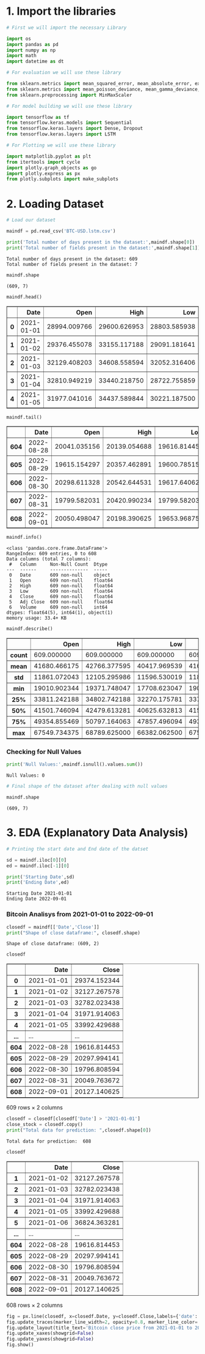 # 1. Import the libraries


```python
# First we will import the necessary Library 

import os 
import pandas as pd 
import numpy as np 
import math 
import datetime as dt

# For evaluation we will use these library 

from sklearn.metrics import mean_squared_error, mean_absolute_error, explained_variance_score, r2_score
from sklearn.metrics import mean_poisson_deviance, mean_gamma_deviance, accuracy_score
from sklearn.preprocessing import MinMaxScaler

# For model building we will use these library

import tensorflow as tf
from tensorflow.keras.models import Sequential 
from tensorflow.keras.layers import Dense, Dropout
from tensorflow.keras.layers import LSTM

# For Plotting we will use these library

import matplotlib.pyplot as plt 
from itertools import cycle 
import plotly.graph_objects as go 
import plotly.express as px
from plotly.subplots import make_subplots

```

# 2. Loading Dataset


```python
# Load our dataset

maindf = pd.read_csv('BTC-USD.lstm.csv')
```


```python
print('Total number of days present in the dataset:',maindf.shape[0])
print('Total number of fields present in the dataset:',maindf.shape[1])
```

    Total number of days present in the dataset: 609
    Total number of fields present in the dataset: 7
    


```python
maindf.shape
```




    (609, 7)




```python
maindf.head()
```




<div>
<style scoped>
    .dataframe tbody tr th:only-of-type {
        vertical-align: middle;
    }

    .dataframe tbody tr th {
        vertical-align: top;
    }

    .dataframe thead th {
        text-align: right;
    }
</style>
<table border="1" class="dataframe">
  <thead>
    <tr style="text-align: right;">
      <th></th>
      <th>Date</th>
      <th>Open</th>
      <th>High</th>
      <th>Low</th>
      <th>Close</th>
      <th>Adj Close</th>
      <th>Volume</th>
    </tr>
  </thead>
  <tbody>
    <tr>
      <th>0</th>
      <td>2021-01-01</td>
      <td>28994.009766</td>
      <td>29600.626953</td>
      <td>28803.585938</td>
      <td>29374.152344</td>
      <td>29374.152344</td>
      <td>40730301359</td>
    </tr>
    <tr>
      <th>1</th>
      <td>2021-01-02</td>
      <td>29376.455078</td>
      <td>33155.117188</td>
      <td>29091.181641</td>
      <td>32127.267578</td>
      <td>32127.267578</td>
      <td>67865420765</td>
    </tr>
    <tr>
      <th>2</th>
      <td>2021-01-03</td>
      <td>32129.408203</td>
      <td>34608.558594</td>
      <td>32052.316406</td>
      <td>32782.023438</td>
      <td>32782.023438</td>
      <td>78665235202</td>
    </tr>
    <tr>
      <th>3</th>
      <td>2021-01-04</td>
      <td>32810.949219</td>
      <td>33440.218750</td>
      <td>28722.755859</td>
      <td>31971.914063</td>
      <td>31971.914063</td>
      <td>81163475344</td>
    </tr>
    <tr>
      <th>4</th>
      <td>2021-01-05</td>
      <td>31977.041016</td>
      <td>34437.589844</td>
      <td>30221.187500</td>
      <td>33992.429688</td>
      <td>33992.429688</td>
      <td>67547324782</td>
    </tr>
  </tbody>
</table>
</div>




```python
maindf.tail()
```




<div>
<style scoped>
    .dataframe tbody tr th:only-of-type {
        vertical-align: middle;
    }

    .dataframe tbody tr th {
        vertical-align: top;
    }

    .dataframe thead th {
        text-align: right;
    }
</style>
<table border="1" class="dataframe">
  <thead>
    <tr style="text-align: right;">
      <th></th>
      <th>Date</th>
      <th>Open</th>
      <th>High</th>
      <th>Low</th>
      <th>Close</th>
      <th>Adj Close</th>
      <th>Volume</th>
    </tr>
  </thead>
  <tbody>
    <tr>
      <th>604</th>
      <td>2022-08-28</td>
      <td>20041.035156</td>
      <td>20139.054688</td>
      <td>19616.814453</td>
      <td>19616.814453</td>
      <td>19616.814453</td>
      <td>24366810591</td>
    </tr>
    <tr>
      <th>605</th>
      <td>2022-08-29</td>
      <td>19615.154297</td>
      <td>20357.462891</td>
      <td>19600.785156</td>
      <td>20297.994141</td>
      <td>20297.994141</td>
      <td>32637854078</td>
    </tr>
    <tr>
      <th>606</th>
      <td>2022-08-30</td>
      <td>20298.611328</td>
      <td>20542.644531</td>
      <td>19617.640625</td>
      <td>19796.808594</td>
      <td>19796.808594</td>
      <td>34483360283</td>
    </tr>
    <tr>
      <th>607</th>
      <td>2022-08-31</td>
      <td>19799.582031</td>
      <td>20420.990234</td>
      <td>19799.582031</td>
      <td>20049.763672</td>
      <td>20049.763672</td>
      <td>33225232872</td>
    </tr>
    <tr>
      <th>608</th>
      <td>2022-09-01</td>
      <td>20050.498047</td>
      <td>20198.390625</td>
      <td>19653.968750</td>
      <td>20127.140625</td>
      <td>20127.140625</td>
      <td>30182031010</td>
    </tr>
  </tbody>
</table>
</div>




```python
maindf.info()
```

    <class 'pandas.core.frame.DataFrame'>
    RangeIndex: 609 entries, 0 to 608
    Data columns (total 7 columns):
     #   Column     Non-Null Count  Dtype  
    ---  ------     --------------  -----  
     0   Date       609 non-null    object 
     1   Open       609 non-null    float64
     2   High       609 non-null    float64
     3   Low        609 non-null    float64
     4   Close      609 non-null    float64
     5   Adj Close  609 non-null    float64
     6   Volume     609 non-null    int64  
    dtypes: float64(5), int64(1), object(1)
    memory usage: 33.4+ KB
    


```python
maindf.describe()
```




<div>
<style scoped>
    .dataframe tbody tr th:only-of-type {
        vertical-align: middle;
    }

    .dataframe tbody tr th {
        vertical-align: top;
    }

    .dataframe thead th {
        text-align: right;
    }
</style>
<table border="1" class="dataframe">
  <thead>
    <tr style="text-align: right;">
      <th></th>
      <th>Open</th>
      <th>High</th>
      <th>Low</th>
      <th>Close</th>
      <th>Adj Close</th>
      <th>Volume</th>
    </tr>
  </thead>
  <tbody>
    <tr>
      <th>count</th>
      <td>609.000000</td>
      <td>609.000000</td>
      <td>609.000000</td>
      <td>609.000000</td>
      <td>609.000000</td>
      <td>6.090000e+02</td>
    </tr>
    <tr>
      <th>mean</th>
      <td>41680.466175</td>
      <td>42766.377595</td>
      <td>40417.969539</td>
      <td>41658.482101</td>
      <td>41658.482101</td>
      <td>3.998326e+10</td>
    </tr>
    <tr>
      <th>std</th>
      <td>11861.072043</td>
      <td>12105.295986</td>
      <td>11596.530019</td>
      <td>11875.692316</td>
      <td>11875.692316</td>
      <td>2.195986e+10</td>
    </tr>
    <tr>
      <th>min</th>
      <td>19010.902344</td>
      <td>19371.748047</td>
      <td>17708.623047</td>
      <td>19017.642578</td>
      <td>19017.642578</td>
      <td>1.373656e+10</td>
    </tr>
    <tr>
      <th>25%</th>
      <td>33811.242188</td>
      <td>34802.742188</td>
      <td>32270.175781</td>
      <td>33746.003906</td>
      <td>33746.003906</td>
      <td>2.705580e+10</td>
    </tr>
    <tr>
      <th>50%</th>
      <td>41501.746094</td>
      <td>42479.613281</td>
      <td>40625.632813</td>
      <td>41557.902344</td>
      <td>41557.902344</td>
      <td>3.416322e+10</td>
    </tr>
    <tr>
      <th>75%</th>
      <td>49354.855469</td>
      <td>50797.164063</td>
      <td>47857.496094</td>
      <td>49339.175781</td>
      <td>49339.175781</td>
      <td>4.859743e+10</td>
    </tr>
    <tr>
      <th>max</th>
      <td>67549.734375</td>
      <td>68789.625000</td>
      <td>66382.062500</td>
      <td>67566.828125</td>
      <td>67566.828125</td>
      <td>3.509679e+11</td>
    </tr>
  </tbody>
</table>
</div>



### Checking for Null Values


```python
print('Null Values:',maindf.isnull().values.sum())
```

    Null Values: 0
    


```python
# Final shape of the dataset after dealing with null values

maindf.shape
```




    (609, 7)



# 3. EDA (Explanatory Data Analysis)


```python
# Printing the start date and End date of the datset 

sd = maindf.iloc[0][0]
ed = maindf.iloc[-1][0]

print('Starting Date',sd)
print('Ending Date',ed)
```

    Starting Date 2021-01-01
    Ending Date 2022-09-01
    

### Bitcoin Analisys from 2021-01-01 to 2022-09-01


```python
closedf = maindf[['Date','Close']]
print("Shape of close dataframe:", closedf.shape)
```

    Shape of close dataframe: (609, 2)
    


```python
closedf
```




<div>
<style scoped>
    .dataframe tbody tr th:only-of-type {
        vertical-align: middle;
    }

    .dataframe tbody tr th {
        vertical-align: top;
    }

    .dataframe thead th {
        text-align: right;
    }
</style>
<table border="1" class="dataframe">
  <thead>
    <tr style="text-align: right;">
      <th></th>
      <th>Date</th>
      <th>Close</th>
    </tr>
  </thead>
  <tbody>
    <tr>
      <th>0</th>
      <td>2021-01-01</td>
      <td>29374.152344</td>
    </tr>
    <tr>
      <th>1</th>
      <td>2021-01-02</td>
      <td>32127.267578</td>
    </tr>
    <tr>
      <th>2</th>
      <td>2021-01-03</td>
      <td>32782.023438</td>
    </tr>
    <tr>
      <th>3</th>
      <td>2021-01-04</td>
      <td>31971.914063</td>
    </tr>
    <tr>
      <th>4</th>
      <td>2021-01-05</td>
      <td>33992.429688</td>
    </tr>
    <tr>
      <th>...</th>
      <td>...</td>
      <td>...</td>
    </tr>
    <tr>
      <th>604</th>
      <td>2022-08-28</td>
      <td>19616.814453</td>
    </tr>
    <tr>
      <th>605</th>
      <td>2022-08-29</td>
      <td>20297.994141</td>
    </tr>
    <tr>
      <th>606</th>
      <td>2022-08-30</td>
      <td>19796.808594</td>
    </tr>
    <tr>
      <th>607</th>
      <td>2022-08-31</td>
      <td>20049.763672</td>
    </tr>
    <tr>
      <th>608</th>
      <td>2022-09-01</td>
      <td>20127.140625</td>
    </tr>
  </tbody>
</table>
<p>609 rows × 2 columns</p>
</div>




```python
closedf = closedf[closedf['Date'] > '2021-01-01']
close_stock = closedf.copy()
print("Total data for prediction: ",closedf.shape[0])
```

    Total data for prediction:  608
    


```python
closedf
```




<div>
<style scoped>
    .dataframe tbody tr th:only-of-type {
        vertical-align: middle;
    }

    .dataframe tbody tr th {
        vertical-align: top;
    }

    .dataframe thead th {
        text-align: right;
    }
</style>
<table border="1" class="dataframe">
  <thead>
    <tr style="text-align: right;">
      <th></th>
      <th>Date</th>
      <th>Close</th>
    </tr>
  </thead>
  <tbody>
    <tr>
      <th>1</th>
      <td>2021-01-02</td>
      <td>32127.267578</td>
    </tr>
    <tr>
      <th>2</th>
      <td>2021-01-03</td>
      <td>32782.023438</td>
    </tr>
    <tr>
      <th>3</th>
      <td>2021-01-04</td>
      <td>31971.914063</td>
    </tr>
    <tr>
      <th>4</th>
      <td>2021-01-05</td>
      <td>33992.429688</td>
    </tr>
    <tr>
      <th>5</th>
      <td>2021-01-06</td>
      <td>36824.363281</td>
    </tr>
    <tr>
      <th>...</th>
      <td>...</td>
      <td>...</td>
    </tr>
    <tr>
      <th>604</th>
      <td>2022-08-28</td>
      <td>19616.814453</td>
    </tr>
    <tr>
      <th>605</th>
      <td>2022-08-29</td>
      <td>20297.994141</td>
    </tr>
    <tr>
      <th>606</th>
      <td>2022-08-30</td>
      <td>19796.808594</td>
    </tr>
    <tr>
      <th>607</th>
      <td>2022-08-31</td>
      <td>20049.763672</td>
    </tr>
    <tr>
      <th>608</th>
      <td>2022-09-01</td>
      <td>20127.140625</td>
    </tr>
  </tbody>
</table>
<p>608 rows × 2 columns</p>
</div>




```python
fig = px.line(closedf, x=closedf.Date, y=closedf.Close,labels={'date':'Date','close':'Close Price'})
fig.update_traces(marker_line_width=2, opacity=0.8, marker_line_color='orange')
fig.update_layout(title_text='Bitcoin close price from 2021-01-01 to 2022-09-01', plot_bgcolor='white', font_size=15, font_color='black')
fig.update_xaxes(showgrid=False)
fig.update_yaxes(showgrid=False)
fig.show()
```


<div>                            <div id="4f4a8681-5c8e-4724-9630-9f6c3275c8be" class="plotly-graph-div" style="height:525px; width:100%;"></div>            <script type="text/javascript">                require(["plotly"], function(Plotly) {                    window.PLOTLYENV=window.PLOTLYENV || {};                                    if (document.getElementById("4f4a8681-5c8e-4724-9630-9f6c3275c8be")) {                    Plotly.newPlot(                        "4f4a8681-5c8e-4724-9630-9f6c3275c8be",                        [{"hovertemplate":"Date=%{x}<br>Close=%{y}<extra></extra>","legendgroup":"","line":{"color":"#636efa","dash":"solid"},"marker":{"symbol":"circle","line":{"color":"orange","width":2}},"mode":"lines","name":"","orientation":"v","showlegend":false,"x":["2021-01-02","2021-01-03","2021-01-04","2021-01-05","2021-01-06","2021-01-07","2021-01-08","2021-01-09","2021-01-10","2021-01-11","2021-01-12","2021-01-13","2021-01-14","2021-01-15","2021-01-16","2021-01-17","2021-01-18","2021-01-19","2021-01-20","2021-01-21","2021-01-22","2021-01-23","2021-01-24","2021-01-25","2021-01-26","2021-01-27","2021-01-28","2021-01-29","2021-01-30","2021-01-31","2021-02-01","2021-02-02","2021-02-03","2021-02-04","2021-02-05","2021-02-06","2021-02-07","2021-02-08","2021-02-09","2021-02-10","2021-02-11","2021-02-12","2021-02-13","2021-02-14","2021-02-15","2021-02-16","2021-02-17","2021-02-18","2021-02-19","2021-02-20","2021-02-21","2021-02-22","2021-02-23","2021-02-24","2021-02-25","2021-02-26","2021-02-27","2021-02-28","2021-03-01","2021-03-02","2021-03-03","2021-03-04","2021-03-05","2021-03-06","2021-03-07","2021-03-08","2021-03-09","2021-03-10","2021-03-11","2021-03-12","2021-03-13","2021-03-14","2021-03-15","2021-03-16","2021-03-17","2021-03-18","2021-03-19","2021-03-20","2021-03-21","2021-03-22","2021-03-23","2021-03-24","2021-03-25","2021-03-26","2021-03-27","2021-03-28","2021-03-29","2021-03-30","2021-03-31","2021-04-01","2021-04-02","2021-04-03","2021-04-04","2021-04-05","2021-04-06","2021-04-07","2021-04-08","2021-04-09","2021-04-10","2021-04-11","2021-04-12","2021-04-13","2021-04-14","2021-04-15","2021-04-16","2021-04-17","2021-04-18","2021-04-19","2021-04-20","2021-04-21","2021-04-22","2021-04-23","2021-04-24","2021-04-25","2021-04-26","2021-04-27","2021-04-28","2021-04-29","2021-04-30","2021-05-01","2021-05-02","2021-05-03","2021-05-04","2021-05-05","2021-05-06","2021-05-07","2021-05-08","2021-05-09","2021-05-10","2021-05-11","2021-05-12","2021-05-13","2021-05-14","2021-05-15","2021-05-16","2021-05-17","2021-05-18","2021-05-19","2021-05-20","2021-05-21","2021-05-22","2021-05-23","2021-05-24","2021-05-25","2021-05-26","2021-05-27","2021-05-28","2021-05-29","2021-05-30","2021-05-31","2021-06-01","2021-06-02","2021-06-03","2021-06-04","2021-06-05","2021-06-06","2021-06-07","2021-06-08","2021-06-09","2021-06-10","2021-06-11","2021-06-12","2021-06-13","2021-06-14","2021-06-15","2021-06-16","2021-06-17","2021-06-18","2021-06-19","2021-06-20","2021-06-21","2021-06-22","2021-06-23","2021-06-24","2021-06-25","2021-06-26","2021-06-27","2021-06-28","2021-06-29","2021-06-30","2021-07-01","2021-07-02","2021-07-03","2021-07-04","2021-07-05","2021-07-06","2021-07-07","2021-07-08","2021-07-09","2021-07-10","2021-07-11","2021-07-12","2021-07-13","2021-07-14","2021-07-15","2021-07-16","2021-07-17","2021-07-18","2021-07-19","2021-07-20","2021-07-21","2021-07-22","2021-07-23","2021-07-24","2021-07-25","2021-07-26","2021-07-27","2021-07-28","2021-07-29","2021-07-30","2021-07-31","2021-08-01","2021-08-02","2021-08-03","2021-08-04","2021-08-05","2021-08-06","2021-08-07","2021-08-08","2021-08-09","2021-08-10","2021-08-11","2021-08-12","2021-08-13","2021-08-14","2021-08-15","2021-08-16","2021-08-17","2021-08-18","2021-08-19","2021-08-20","2021-08-21","2021-08-22","2021-08-23","2021-08-24","2021-08-25","2021-08-26","2021-08-27","2021-08-28","2021-08-29","2021-08-30","2021-08-31","2021-09-01","2021-09-02","2021-09-03","2021-09-04","2021-09-05","2021-09-06","2021-09-07","2021-09-08","2021-09-09","2021-09-10","2021-09-11","2021-09-12","2021-09-13","2021-09-14","2021-09-15","2021-09-16","2021-09-17","2021-09-18","2021-09-19","2021-09-20","2021-09-21","2021-09-22","2021-09-23","2021-09-24","2021-09-25","2021-09-26","2021-09-27","2021-09-28","2021-09-29","2021-09-30","2021-10-01","2021-10-02","2021-10-03","2021-10-04","2021-10-05","2021-10-06","2021-10-07","2021-10-08","2021-10-09","2021-10-10","2021-10-11","2021-10-12","2021-10-13","2021-10-14","2021-10-15","2021-10-16","2021-10-17","2021-10-18","2021-10-19","2021-10-20","2021-10-21","2021-10-22","2021-10-23","2021-10-24","2021-10-25","2021-10-26","2021-10-27","2021-10-28","2021-10-29","2021-10-30","2021-10-31","2021-11-01","2021-11-02","2021-11-03","2021-11-04","2021-11-05","2021-11-06","2021-11-07","2021-11-08","2021-11-09","2021-11-10","2021-11-11","2021-11-12","2021-11-13","2021-11-14","2021-11-15","2021-11-16","2021-11-17","2021-11-18","2021-11-19","2021-11-20","2021-11-21","2021-11-22","2021-11-23","2021-11-24","2021-11-25","2021-11-26","2021-11-27","2021-11-28","2021-11-29","2021-11-30","2021-12-01","2021-12-02","2021-12-03","2021-12-04","2021-12-05","2021-12-06","2021-12-07","2021-12-08","2021-12-09","2021-12-10","2021-12-11","2021-12-12","2021-12-13","2021-12-14","2021-12-15","2021-12-16","2021-12-17","2021-12-18","2021-12-19","2021-12-20","2021-12-21","2021-12-22","2021-12-23","2021-12-24","2021-12-25","2021-12-26","2021-12-27","2021-12-28","2021-12-29","2021-12-30","2021-12-31","2022-01-01","2022-01-02","2022-01-03","2022-01-04","2022-01-05","2022-01-06","2022-01-07","2022-01-08","2022-01-09","2022-01-10","2022-01-11","2022-01-12","2022-01-13","2022-01-14","2022-01-15","2022-01-16","2022-01-17","2022-01-18","2022-01-19","2022-01-20","2022-01-21","2022-01-22","2022-01-23","2022-01-24","2022-01-25","2022-01-26","2022-01-27","2022-01-28","2022-01-29","2022-01-30","2022-01-31","2022-02-01","2022-02-02","2022-02-03","2022-02-04","2022-02-05","2022-02-06","2022-02-07","2022-02-08","2022-02-09","2022-02-10","2022-02-11","2022-02-12","2022-02-13","2022-02-14","2022-02-15","2022-02-16","2022-02-17","2022-02-18","2022-02-19","2022-02-20","2022-02-21","2022-02-22","2022-02-23","2022-02-24","2022-02-25","2022-02-26","2022-02-27","2022-02-28","2022-03-01","2022-03-02","2022-03-03","2022-03-04","2022-03-05","2022-03-06","2022-03-07","2022-03-08","2022-03-09","2022-03-10","2022-03-11","2022-03-12","2022-03-13","2022-03-14","2022-03-15","2022-03-16","2022-03-17","2022-03-18","2022-03-19","2022-03-20","2022-03-21","2022-03-22","2022-03-23","2022-03-24","2022-03-25","2022-03-26","2022-03-27","2022-03-28","2022-03-29","2022-03-30","2022-03-31","2022-04-01","2022-04-02","2022-04-03","2022-04-04","2022-04-05","2022-04-06","2022-04-07","2022-04-08","2022-04-09","2022-04-10","2022-04-11","2022-04-12","2022-04-13","2022-04-14","2022-04-15","2022-04-16","2022-04-17","2022-04-18","2022-04-19","2022-04-20","2022-04-21","2022-04-22","2022-04-23","2022-04-24","2022-04-25","2022-04-26","2022-04-27","2022-04-28","2022-04-29","2022-04-30","2022-05-01","2022-05-02","2022-05-03","2022-05-04","2022-05-05","2022-05-06","2022-05-07","2022-05-08","2022-05-09","2022-05-10","2022-05-11","2022-05-12","2022-05-13","2022-05-14","2022-05-15","2022-05-16","2022-05-17","2022-05-18","2022-05-19","2022-05-20","2022-05-21","2022-05-22","2022-05-23","2022-05-24","2022-05-25","2022-05-26","2022-05-27","2022-05-28","2022-05-29","2022-05-30","2022-05-31","2022-06-01","2022-06-02","2022-06-03","2022-06-04","2022-06-05","2022-06-06","2022-06-07","2022-06-08","2022-06-09","2022-06-10","2022-06-11","2022-06-12","2022-06-13","2022-06-14","2022-06-15","2022-06-16","2022-06-17","2022-06-18","2022-06-19","2022-06-20","2022-06-21","2022-06-22","2022-06-23","2022-06-24","2022-06-25","2022-06-26","2022-06-27","2022-06-28","2022-06-29","2022-06-30","2022-07-01","2022-07-02","2022-07-03","2022-07-04","2022-07-05","2022-07-06","2022-07-07","2022-07-08","2022-07-09","2022-07-10","2022-07-11","2022-07-12","2022-07-13","2022-07-14","2022-07-15","2022-07-16","2022-07-17","2022-07-18","2022-07-19","2022-07-20","2022-07-21","2022-07-22","2022-07-23","2022-07-24","2022-07-25","2022-07-26","2022-07-27","2022-07-28","2022-07-29","2022-07-30","2022-07-31","2022-08-01","2022-08-02","2022-08-03","2022-08-04","2022-08-05","2022-08-06","2022-08-07","2022-08-08","2022-08-09","2022-08-10","2022-08-11","2022-08-12","2022-08-13","2022-08-14","2022-08-15","2022-08-16","2022-08-17","2022-08-18","2022-08-19","2022-08-20","2022-08-21","2022-08-22","2022-08-23","2022-08-24","2022-08-25","2022-08-26","2022-08-27","2022-08-28","2022-08-29","2022-08-30","2022-08-31","2022-09-01"],"xaxis":"x","y":[32127.267578,32782.023438,31971.914063,33992.429688,36824.363281,39371.042969,40797.609375,40254.546875,38356.441406,35566.65625,33922.960938,37316.359375,39187.328125,36825.367188,36178.140625,35791.277344,36630.074219,36069.804688,35547.75,30825.699219,33005.761719,32067.642578,32289.378906,32366.392578,32569.849609,30432.546875,33466.097656,34316.386719,34269.523438,33114.359375,33537.175781,35510.289063,37472.089844,36926.066406,38144.308594,39266.011719,38903.441406,46196.464844,46481.105469,44918.183594,47909.332031,47504.851563,47105.515625,48717.289063,47945.058594,49199.871094,52149.007813,51679.796875,55888.132813,56099.519531,57539.945313,54207.320313,48824.425781,49705.332031,47093.851563,46339.761719,46188.453125,45137.769531,49631.242188,48378.988281,50538.242188,48561.167969,48927.304688,48912.382813,51206.691406,52246.523438,54824.117188,56008.550781,57805.121094,57332.089844,61243.085938,59302.316406,55907.199219,56804.902344,58870.894531,57858.921875,58346.652344,58313.644531,57523.421875,54529.144531,54738.945313,52774.265625,51704.160156,55137.3125,55973.511719,55950.746094,57750.199219,58917.691406,58918.832031,59095.808594,59384.3125,57603.890625,58758.554688,59057.878906,58192.359375,56048.9375,58323.953125,58245.003906,59793.234375,60204.964844,59893.453125,63503.457031,63109.695313,63314.011719,61572.789063,60683.820313,56216.183594,55724.265625,56473.03125,53906.089844,51762.273438,51093.652344,50050.867188,49004.253906,54021.753906,55033.117188,54824.703125,53555.109375,57750.175781,57828.050781,56631.078125,57200.292969,53333.539063,57424.007813,56396.515625,57356.402344,58803.777344,58232.316406,55859.796875,56704.574219,49150.535156,49716.191406,49880.535156,46760.1875,46456.058594,43537.511719,42909.402344,37002.441406,40782.738281,37304.691406,37536.632813,34770.582031,38705.980469,38402.222656,39294.199219,38436.96875,35697.605469,34616.066406,35678.128906,37332.855469,36684.925781,37575.179688,39208.765625,36894.40625,35551.957031,35862.378906,33560.707031,33472.632813,37345.121094,36702.597656,37334.398438,35552.515625,39097.859375,40218.476563,40406.269531,38347.0625,38053.503906,35787.246094,35615.871094,35698.296875,31676.693359,32505.660156,33723.027344,34662.4375,31637.779297,32186.277344,34649.644531,34434.335938,35867.777344,35040.835938,33572.117188,33897.046875,34668.546875,35287.78125,33746.003906,34235.195313,33855.328125,32877.371094,33798.011719,33520.519531,34240.1875,33155.847656,32702.025391,32822.347656,31780.730469,31421.539063,31533.068359,31796.810547,30817.832031,29807.347656,32110.693359,32313.105469,33581.550781,34292.445313,35350.1875,37337.535156,39406.941406,39995.90625,40008.421875,42235.546875,41626.195313,39974.894531,39201.945313,38152.980469,39747.503906,40869.554688,42816.5,44555.800781,43798.117188,46365.402344,45585.03125,45593.636719,44428.289063,47793.320313,47096.945313,47047.003906,46004.484375,44695.359375,44801.1875,46717.578125,49339.175781,48905.492188,49321.652344,49546.148438,47706.117188,48960.789063,46942.21875,49058.667969,48902.402344,48829.832031,47054.984375,47166.6875,48847.027344,49327.722656,50025.375,49944.625,51753.410156,52633.535156,46811.128906,46091.390625,46391.421875,44883.910156,45201.457031,46063.269531,44963.074219,47092.492188,48176.347656,47783.359375,47267.519531,48278.363281,47260.21875,42843.800781,40693.675781,43574.507813,44895.097656,42839.75,42716.59375,43208.539063,42235.730469,41034.542969,41564.363281,43790.894531,48116.941406,47711.488281,48199.953125,49112.902344,51514.8125,55361.449219,53805.984375,53967.847656,54968.222656,54771.578125,57484.789063,56041.058594,57401.097656,57321.523438,61593.949219,60892.179688,61553.617188,62026.078125,64261.992188,65992.835938,62210.171875,60692.265625,61393.617188,60930.835938,63039.824219,60363.792969,58482.386719,60622.136719,62227.964844,61888.832031,61318.957031,61004.40625,63226.402344,62970.046875,61452.230469,61125.675781,61527.480469,63326.988281,67566.828125,66971.828125,64995.230469,64949.960938,64155.941406,64469.527344,65466.839844,63557.871094,60161.246094,60368.011719,56942.136719,58119.578125,59697.195313,58730.476563,56289.289063,57569.074219,56280.425781,57274.679688,53569.765625,54815.078125,57248.457031,57806.566406,57005.425781,57229.828125,56477.816406,53598.246094,49200.703125,49368.847656,50582.625,50700.085938,50504.796875,47672.121094,47243.304688,49362.507813,50098.335938,46737.480469,46612.632813,48896.722656,47665.425781,46202.144531,46848.777344,46707.015625,46880.277344,48936.613281,48628.511719,50784.539063,50822.195313,50429.859375,50809.515625,50640.417969,47588.855469,46444.710938,47178.125,46306.445313,47686.8125,47345.21875,46458.117188,45897.574219,43569.003906,43160.929688,41557.902344,41733.941406,41911.601563,41821.261719,42735.855469,43949.101563,42591.570313,43099.699219,43177.398438,43113.878906,42250.550781,42375.632813,41744.328125,40680.417969,36457.316406,35030.25,36276.804688,36654.328125,36954.003906,36852.121094,37138.234375,37784.332031,38138.179688,37917.601563,38483.125,38743.273438,36952.984375,37154.601563,41500.875,41441.164063,42412.433594,43840.285156,44118.445313,44338.796875,43565.113281,42407.9375,42244.46875,42197.515625,42586.917969,44575.203125,43961.859375,40538.011719,40030.976563,40122.15625,38431.378906,37075.28125,38286.027344,37296.570313,38332.609375,39214.21875,39105.148438,37709.785156,43193.234375,44354.636719,43924.117188,42451.789063,39137.605469,39400.585938,38419.984375,38062.039063,38737.269531,41982.925781,39437.460938,38794.972656,38904.011719,37849.664063,39666.753906,39338.785156,41143.929688,40951.378906,41801.15625,42190.652344,41247.824219,41077.996094,42358.808594,42892.957031,43960.933594,44348.730469,44500.828125,46820.492188,47128.003906,47465.730469,47062.664063,45538.675781,46281.644531,45868.949219,46453.566406,46622.675781,45555.992188,43206.738281,43503.847656,42287.664063,42782.136719,42207.671875,39521.902344,40127.183594,41166.730469,39935.515625,40553.464844,40424.484375,39716.953125,40826.214844,41502.75,41374.378906,40527.363281,39740.320313,39486.730469,39469.292969,40458.308594,38117.460938,39241.121094,39773.828125,38609.824219,37714.875,38469.09375,38529.328125,37750.453125,39698.371094,36575.140625,36040.921875,35501.953125,34059.265625,30296.953125,31022.90625,28936.355469,29047.751953,29283.103516,30101.265625,31305.113281,29862.917969,30425.857422,28720.271484,30314.333984,29200.740234,29432.226563,30323.722656,29098.910156,29655.585938,29562.361328,29267.224609,28627.574219,28814.900391,29445.957031,31726.390625,31792.310547,29799.080078,30467.488281,29704.390625,29832.914063,29906.662109,31370.671875,31155.478516,30214.355469,30111.998047,29083.804688,28360.810547,26762.648438,22487.388672,22206.792969,22572.839844,20381.650391,20471.482422,19017.642578,20553.271484,20599.537109,20710.597656,19987.029297,21085.876953,21231.65625,21502.337891,21027.294922,20735.478516,20280.634766,20104.023438,19784.726563,19269.367188,19242.255859,19297.076172,20231.261719,20190.115234,20548.246094,21637.587891,21731.117188,21592.207031,20860.449219,19970.556641,19323.914063,20212.074219,20569.919922,20836.328125,21190.316406,20779.34375,22485.689453,23389.433594,23231.732422,23164.628906,22714.978516,22465.478516,22609.164063,21361.701172,21239.753906,22930.548828,23843.886719,23804.632813,23656.207031,23336.896484,23314.199219,22978.117188,22846.507813,22630.957031,23289.314453,22961.279297,23175.890625,23809.486328,23164.318359,23947.642578,23957.529297,24402.818359,24424.068359,24319.333984,24136.972656,23883.291016,23335.998047,23212.738281,20877.552734,21166.060547,21534.121094,21398.908203,21528.087891,21395.019531,21600.904297,20260.019531,20041.738281,19616.814453,20297.994141,19796.808594,20049.763672,20127.140625],"yaxis":"y","type":"scatter","opacity":0.8}],                        {"template":{"data":{"histogram2dcontour":[{"type":"histogram2dcontour","colorbar":{"outlinewidth":0,"ticks":""},"colorscale":[[0.0,"#0d0887"],[0.1111111111111111,"#46039f"],[0.2222222222222222,"#7201a8"],[0.3333333333333333,"#9c179e"],[0.4444444444444444,"#bd3786"],[0.5555555555555556,"#d8576b"],[0.6666666666666666,"#ed7953"],[0.7777777777777778,"#fb9f3a"],[0.8888888888888888,"#fdca26"],[1.0,"#f0f921"]]}],"choropleth":[{"type":"choropleth","colorbar":{"outlinewidth":0,"ticks":""}}],"histogram2d":[{"type":"histogram2d","colorbar":{"outlinewidth":0,"ticks":""},"colorscale":[[0.0,"#0d0887"],[0.1111111111111111,"#46039f"],[0.2222222222222222,"#7201a8"],[0.3333333333333333,"#9c179e"],[0.4444444444444444,"#bd3786"],[0.5555555555555556,"#d8576b"],[0.6666666666666666,"#ed7953"],[0.7777777777777778,"#fb9f3a"],[0.8888888888888888,"#fdca26"],[1.0,"#f0f921"]]}],"heatmap":[{"type":"heatmap","colorbar":{"outlinewidth":0,"ticks":""},"colorscale":[[0.0,"#0d0887"],[0.1111111111111111,"#46039f"],[0.2222222222222222,"#7201a8"],[0.3333333333333333,"#9c179e"],[0.4444444444444444,"#bd3786"],[0.5555555555555556,"#d8576b"],[0.6666666666666666,"#ed7953"],[0.7777777777777778,"#fb9f3a"],[0.8888888888888888,"#fdca26"],[1.0,"#f0f921"]]}],"heatmapgl":[{"type":"heatmapgl","colorbar":{"outlinewidth":0,"ticks":""},"colorscale":[[0.0,"#0d0887"],[0.1111111111111111,"#46039f"],[0.2222222222222222,"#7201a8"],[0.3333333333333333,"#9c179e"],[0.4444444444444444,"#bd3786"],[0.5555555555555556,"#d8576b"],[0.6666666666666666,"#ed7953"],[0.7777777777777778,"#fb9f3a"],[0.8888888888888888,"#fdca26"],[1.0,"#f0f921"]]}],"contourcarpet":[{"type":"contourcarpet","colorbar":{"outlinewidth":0,"ticks":""}}],"contour":[{"type":"contour","colorbar":{"outlinewidth":0,"ticks":""},"colorscale":[[0.0,"#0d0887"],[0.1111111111111111,"#46039f"],[0.2222222222222222,"#7201a8"],[0.3333333333333333,"#9c179e"],[0.4444444444444444,"#bd3786"],[0.5555555555555556,"#d8576b"],[0.6666666666666666,"#ed7953"],[0.7777777777777778,"#fb9f3a"],[0.8888888888888888,"#fdca26"],[1.0,"#f0f921"]]}],"surface":[{"type":"surface","colorbar":{"outlinewidth":0,"ticks":""},"colorscale":[[0.0,"#0d0887"],[0.1111111111111111,"#46039f"],[0.2222222222222222,"#7201a8"],[0.3333333333333333,"#9c179e"],[0.4444444444444444,"#bd3786"],[0.5555555555555556,"#d8576b"],[0.6666666666666666,"#ed7953"],[0.7777777777777778,"#fb9f3a"],[0.8888888888888888,"#fdca26"],[1.0,"#f0f921"]]}],"mesh3d":[{"type":"mesh3d","colorbar":{"outlinewidth":0,"ticks":""}}],"scatter":[{"fillpattern":{"fillmode":"overlay","size":10,"solidity":0.2},"type":"scatter"}],"parcoords":[{"type":"parcoords","line":{"colorbar":{"outlinewidth":0,"ticks":""}}}],"scatterpolargl":[{"type":"scatterpolargl","marker":{"colorbar":{"outlinewidth":0,"ticks":""}}}],"bar":[{"error_x":{"color":"#2a3f5f"},"error_y":{"color":"#2a3f5f"},"marker":{"line":{"color":"#E5ECF6","width":0.5},"pattern":{"fillmode":"overlay","size":10,"solidity":0.2}},"type":"bar"}],"scattergeo":[{"type":"scattergeo","marker":{"colorbar":{"outlinewidth":0,"ticks":""}}}],"scatterpolar":[{"type":"scatterpolar","marker":{"colorbar":{"outlinewidth":0,"ticks":""}}}],"histogram":[{"marker":{"pattern":{"fillmode":"overlay","size":10,"solidity":0.2}},"type":"histogram"}],"scattergl":[{"type":"scattergl","marker":{"colorbar":{"outlinewidth":0,"ticks":""}}}],"scatter3d":[{"type":"scatter3d","line":{"colorbar":{"outlinewidth":0,"ticks":""}},"marker":{"colorbar":{"outlinewidth":0,"ticks":""}}}],"scattermapbox":[{"type":"scattermapbox","marker":{"colorbar":{"outlinewidth":0,"ticks":""}}}],"scatterternary":[{"type":"scatterternary","marker":{"colorbar":{"outlinewidth":0,"ticks":""}}}],"scattercarpet":[{"type":"scattercarpet","marker":{"colorbar":{"outlinewidth":0,"ticks":""}}}],"carpet":[{"aaxis":{"endlinecolor":"#2a3f5f","gridcolor":"white","linecolor":"white","minorgridcolor":"white","startlinecolor":"#2a3f5f"},"baxis":{"endlinecolor":"#2a3f5f","gridcolor":"white","linecolor":"white","minorgridcolor":"white","startlinecolor":"#2a3f5f"},"type":"carpet"}],"table":[{"cells":{"fill":{"color":"#EBF0F8"},"line":{"color":"white"}},"header":{"fill":{"color":"#C8D4E3"},"line":{"color":"white"}},"type":"table"}],"barpolar":[{"marker":{"line":{"color":"#E5ECF6","width":0.5},"pattern":{"fillmode":"overlay","size":10,"solidity":0.2}},"type":"barpolar"}],"pie":[{"automargin":true,"type":"pie"}]},"layout":{"autotypenumbers":"strict","colorway":["#636efa","#EF553B","#00cc96","#ab63fa","#FFA15A","#19d3f3","#FF6692","#B6E880","#FF97FF","#FECB52"],"font":{"color":"#2a3f5f"},"hovermode":"closest","hoverlabel":{"align":"left"},"paper_bgcolor":"white","plot_bgcolor":"#E5ECF6","polar":{"bgcolor":"#E5ECF6","angularaxis":{"gridcolor":"white","linecolor":"white","ticks":""},"radialaxis":{"gridcolor":"white","linecolor":"white","ticks":""}},"ternary":{"bgcolor":"#E5ECF6","aaxis":{"gridcolor":"white","linecolor":"white","ticks":""},"baxis":{"gridcolor":"white","linecolor":"white","ticks":""},"caxis":{"gridcolor":"white","linecolor":"white","ticks":""}},"coloraxis":{"colorbar":{"outlinewidth":0,"ticks":""}},"colorscale":{"sequential":[[0.0,"#0d0887"],[0.1111111111111111,"#46039f"],[0.2222222222222222,"#7201a8"],[0.3333333333333333,"#9c179e"],[0.4444444444444444,"#bd3786"],[0.5555555555555556,"#d8576b"],[0.6666666666666666,"#ed7953"],[0.7777777777777778,"#fb9f3a"],[0.8888888888888888,"#fdca26"],[1.0,"#f0f921"]],"sequentialminus":[[0.0,"#0d0887"],[0.1111111111111111,"#46039f"],[0.2222222222222222,"#7201a8"],[0.3333333333333333,"#9c179e"],[0.4444444444444444,"#bd3786"],[0.5555555555555556,"#d8576b"],[0.6666666666666666,"#ed7953"],[0.7777777777777778,"#fb9f3a"],[0.8888888888888888,"#fdca26"],[1.0,"#f0f921"]],"diverging":[[0,"#8e0152"],[0.1,"#c51b7d"],[0.2,"#de77ae"],[0.3,"#f1b6da"],[0.4,"#fde0ef"],[0.5,"#f7f7f7"],[0.6,"#e6f5d0"],[0.7,"#b8e186"],[0.8,"#7fbc41"],[0.9,"#4d9221"],[1,"#276419"]]},"xaxis":{"gridcolor":"white","linecolor":"white","ticks":"","title":{"standoff":15},"zerolinecolor":"white","automargin":true,"zerolinewidth":2},"yaxis":{"gridcolor":"white","linecolor":"white","ticks":"","title":{"standoff":15},"zerolinecolor":"white","automargin":true,"zerolinewidth":2},"scene":{"xaxis":{"backgroundcolor":"#E5ECF6","gridcolor":"white","linecolor":"white","showbackground":true,"ticks":"","zerolinecolor":"white","gridwidth":2},"yaxis":{"backgroundcolor":"#E5ECF6","gridcolor":"white","linecolor":"white","showbackground":true,"ticks":"","zerolinecolor":"white","gridwidth":2},"zaxis":{"backgroundcolor":"#E5ECF6","gridcolor":"white","linecolor":"white","showbackground":true,"ticks":"","zerolinecolor":"white","gridwidth":2}},"shapedefaults":{"line":{"color":"#2a3f5f"}},"annotationdefaults":{"arrowcolor":"#2a3f5f","arrowhead":0,"arrowwidth":1},"geo":{"bgcolor":"white","landcolor":"#E5ECF6","subunitcolor":"white","showland":true,"showlakes":true,"lakecolor":"white"},"title":{"x":0.05},"mapbox":{"style":"light"}}},"xaxis":{"anchor":"y","domain":[0.0,1.0],"title":{"text":"Date"},"showgrid":false},"yaxis":{"anchor":"x","domain":[0.0,1.0],"title":{"text":"Close"},"showgrid":false},"legend":{"tracegroupgap":0},"margin":{"t":60},"title":{"text":"Bitcoin close price from 2021-01-01 to 2022-09-01"},"font":{"size":15,"color":"black"},"plot_bgcolor":"white"},                        {"responsive": true}                    ).then(function(){

var gd = document.getElementById('4f4a8681-5c8e-4724-9630-9f6c3275c8be');
var x = new MutationObserver(function (mutations, observer) {{
        var display = window.getComputedStyle(gd).display;
        if (!display || display === 'none') {{
            console.log([gd, 'removed!']);
            Plotly.purge(gd);
            observer.disconnect();
        }}
}});

// Listen for the removal of the full notebook cells
var notebookContainer = gd.closest('#notebook-container');
if (notebookContainer) {{
    x.observe(notebookContainer, {childList: true});
}}

// Listen for the clearing of the current output cell
var outputEl = gd.closest('.output');
if (outputEl) {{
    x.observe(outputEl, {childList: true});
}}

                        })                };                });            </script>        </div>


